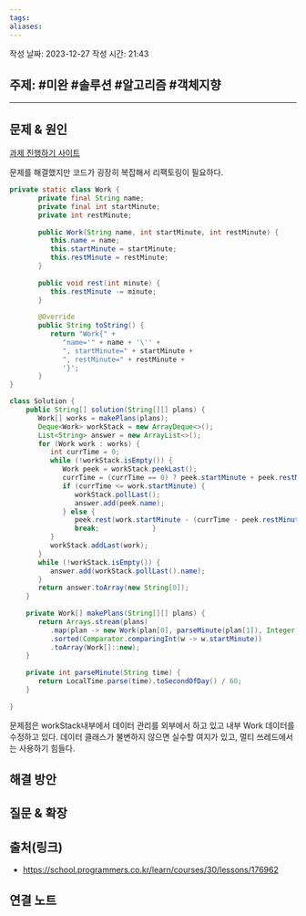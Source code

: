 ```yaml
---
tags: 
aliases:
---
```


작성 날짜: 2023-12-27
작성 시간: 21:43

## 주제: #미완 #솔루션 #알고리즘 #객체지향 

----

## 문제 & 원인
[과제 진행하기 사이트](https://school.programmers.co.kr/learn/courses/30/lessons/176962)

문제를 해결했지만 코드가 굉장히 복잡해서 리팩토링이 필요하다.

```java
private static class Work {  
       private final String name;  
       private final int startMinute;  
       private int restMinute;  
  
       public Work(String name, int startMinute, int restMinute) {  
          this.name = name;  
          this.startMinute = startMinute;  
          this.restMinute = restMinute;  
       }  
  
       public void rest(int minute) {  
          this.restMinute -= minute;  
       }  
  
       @Override  
       public String toString() {  
          return "Work{" +  
             "name='" + name + '\'' +  
             ", startMinute=" + startMinute +  
             ", restMinute=" + restMinute +  
             '}';  
       }  
}  
```


```java
class Solution {  
    public String[] solution(String[][] plans) {  
       Work[] works = makePlans(plans);  
       Deque<Work> workStack = new ArrayDeque<>();  
       List<String> answer = new ArrayList<>();  
       for (Work work : works) {  
          int currTime = 0;  
          while (!workStack.isEmpty()) {  
             Work peek = workStack.peekLast();  
             currTime = (currTime == 0) ? peek.startMinute + peek.restMinute : currTime + peek.restMinute;  
             if (currTime <= work.startMinute) {  
                workStack.pollLast();  
                answer.add(peek.name);  
             } else {  
                peek.rest(work.startMinute - (currTime - peek.restMinute));  
                break;             }  
          }  
          workStack.addLast(work);  
       }  
       while (!workStack.isEmpty()) {  
          answer.add(workStack.pollLast().name);  
       }  
       return answer.toArray(new String[0]);  
    }  
  
    private Work[] makePlans(String[][] plans) {  
       return Arrays.stream(plans)  
          .map(plan -> new Work(plan[0], parseMinute(plan[1]), Integer.parseInt(plan[2])))  
          .sorted(Comparator.comparingInt(w -> w.startMinute))  
          .toArray(Work[]::new);  
    }  
  
    private int parseMinute(String time) {  
       return LocalTime.parse(time).toSecondOfDay() / 60;  
    }  
  
}
```

문제점은 workStack내부에서 데이터 관리를 외부에서 하고 있고 내부 Work 데이터를 수정하고 있다. 데이터 클래스가 불변하지 않으면 실수할 여지가 있고, 멀티 쓰레드에서는 사용하기 힘들다.
## 해결 방안


## 질문 & 확장

## 출처(링크)
- https://school.programmers.co.kr/learn/courses/30/lessons/176962

## 연결 노트
